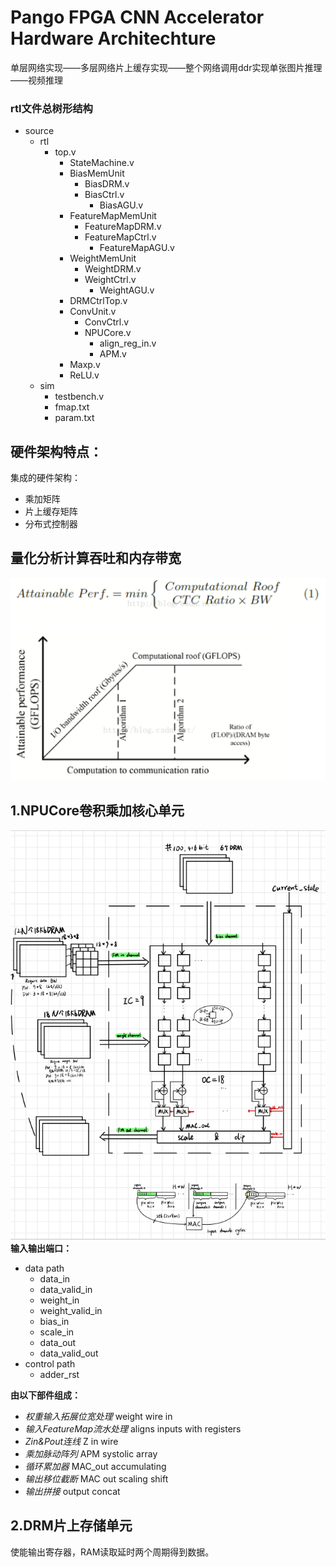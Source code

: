 # Pango FPGA CNN Accelerator Hardware Architechture

单层网络实现——多层网络片上缓存实现——整个网络调用ddr实现单张图片推理——视频推理

### rtl文件总树形结构
- source
  - rtl
    - top.v
      - StateMachine.v
      - BiasMemUnit
        - BiasDRM.v
        - BiasCtrl.v
          - BiasAGU.v  
      - FeatureMapMemUnit 
        - FeatureMapDRM.v
        - FeatureMapCtrl.v
          - FeatureMapAGU.v
      - WeightMemUnit
        - WeightDRM.v
        - WeightCtrl.v
          - WeightAGU.v
      - DRMCtrlTop.v       
      - ConvUnit.v
        - ConvCtrl.v
        - NPUCore.v
          - align_reg_in.v
          - APM.v
      - Maxp.v
      - ReLU.v
  - sim
    - testbench.v
    - fmap.txt
    - param.txt

## 硬件架构特点：
集成的硬件架构：
- 乘加矩阵
- 片上缓存矩阵
- 分布式控制器

## 量化分析计算吞吐和内存带宽
![Roofline](\images\Roofline.png "Roofline")
## 1.NPUCore卷积乘加核心单元
![Top](\images\TopArchitechture.png "Top")
**输入输出端口：**
- data path
  - data_in
  - data_valid_in
  - weight_in
  - weight_valid_in
  - bias_in
  - scale_in
  - data_out
  - data_valid_out
- control path
  - adder_rst

**由以下部件组成：**
- *权重输入拓展位宽处理* weight wire in
- *输入FeatureMap流水处理* aligns inputs with registers
- *Zin&Pout连线* Z in wire
- *乘加脉动阵列* APM systolic array
- *循环累加器* MAC_out accumulating
- *输出移位截断* MAC out scaling shift
- *输出拼接* output concat
## 2.DRM片上存储单元

使能输出寄存器，RAM读取延时两个周期得到数据。